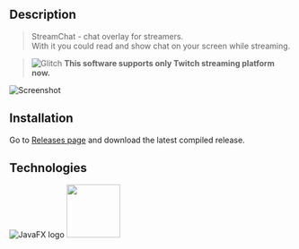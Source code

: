 ## Description
> StreamChat - chat overlay for streamers.  
With it you could read and show chat on your screen while streaming.  

> ![Glitch](https://static-cdn.jtvnw.net/emoticons/v1/112290/1.0) **This software supports only Twitch streaming platform now.**

![Screenshot](http://i.imgur.com/fszZItZ.png)
## Installation
Go to [Releases page](https://github.com/ivyanni/StreamChat/releases) and download the latest compiled release.  
## Technologies
![JavaFX logo](http://code.makery.ch/assets/library/javafx-2-tutorial/javafx-logo.png)
<img src="https://1.bp.blogspot.com/-LPHHdVBJAHQ/VtB-Xs7yfPI/AAAAAAAAA2Y/5gv36ZVlfQA/s400/netty_logo.png" height="95" />
